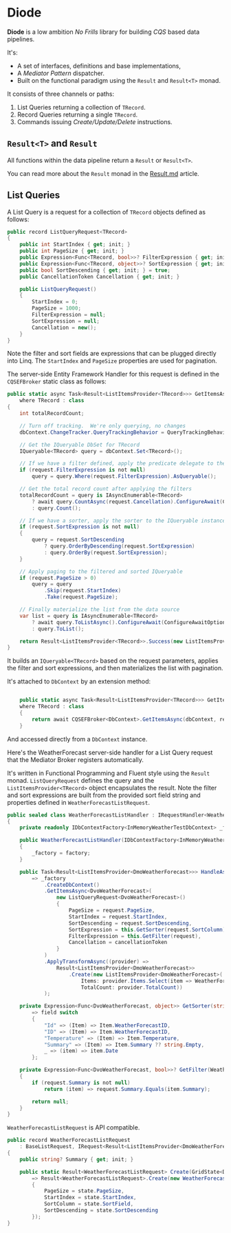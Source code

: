 # Diode

**Diode** is a low ambition *No Frills* library for building *CQS* based data pipelines.

It's:
 - A set of interfaces, definitions and base implementations,
 - A *Mediator Pattern* dispatcher.
 - Built on the functional paradigm using the `Result` and `Result<T>` monad.

It consists of three channels or paths:

1. List Queries returning a collection of `TRecord`.
2. Record Queries returning a single `TRecord`.
3. Commands issuing *Create/Update/Delete* instructions.

## `Result<T>` and `Result`

All functions within the data pipeline return a `Result` or `Result<T>`.

You can read more about the `Result` monad in the [Result.md](Result.md) article.

## List Queries

A List Query is a request for a collection of `TRecord` objects defined as follows:

```csharp
public record ListQueryRequest<TRecord>
{
    public int StartIndex { get; init; }
    public int PageSize { get; init; }
    public Expression<Func<TRecord, bool>>? FilterExpression { get; init; }
    public Expression<Func<TRecord, object>>? SortExpression { get; init; }
    public bool SortDescending { get; init; } = true;
    public CancellationToken Cancellation { get; init; }

    public ListQueryRequest()
    {
        StartIndex = 0;
        PageSize = 1000;
        FilterExpression = null;
        SortExpression = null;
        Cancellation = new();
    }
}
```

Note the filter and sort fields are expressions that can be plugged directly into Linq.  The `StartIndex` and `PageSize` properties are used for pagination.

The server-side Entity Framework Handler for this request is defined in the `CQSEFBroker` static class as follows:

```csharp
public static async Task<Result<ListItemsProvider<TRecord>>> GetItemsAsync<TRecord>(TDbContext dbContext, ListQueryRequest<TRecord> request)
    where TRecord : class
{
    int totalRecordCount;

    // Turn off tracking.  We're only querying, no changes
    dbContext.ChangeTracker.QueryTrackingBehavior = QueryTrackingBehavior.NoTracking;

    // Get the IQueryable DbSet for TRecord
    IQueryable<TRecord> query = dbContext.Set<TRecord>();

    // If we have a filter defined, apply the predicate delegate to the IQueryable instance
    if (request.FilterExpression is not null)
        query = query.Where(request.FilterExpression).AsQueryable();

    // Get the total record count after applying the filters
    totalRecordCount = query is IAsyncEnumerable<TRecord>
        ? await query.CountAsync(request.Cancellation).ConfigureAwait(ConfigureAwaitOptions.None)
        : query.Count();

    // If we have a sorter, apply the sorter to the IQueryable instance
    if (request.SortExpression is not null)
    {
        query = request.SortDescending
            ? query.OrderByDescending(request.SortExpression)
            : query.OrderBy(request.SortExpression);
    }

    // Apply paging to the filtered and sorted IQueryable
    if (request.PageSize > 0)
        query = query
            .Skip(request.StartIndex)
            .Take(request.PageSize);

    // Finally materialize the list from the data source
    var list = query is IAsyncEnumerable<TRecord>
        ? await query.ToListAsync().ConfigureAwait(ConfigureAwaitOptions.None)
        : query.ToList();

    return Result<ListItemsProvider<TRecord>>.Success(new ListItemsProvider<TRecord>(list, totalRecordCount));
}
```

It builds an `IQueryable<TRecord>` based on the request parameters, applies the filter and sort expressions, and then materializes the list with pagination.

It's attached to `DbContext` by an extension method:

```csharp

    public static async Task<Result<ListItemsProvider<TRecord>>> GetItemsAsync<TRecord>(this DbContext dbContext, ListQueryRequest<TRecord> request)
    where TRecord : class
    {
        return await CQSEFBroker<DbContext>.GetItemsAsync(dbContext, request);
    }
```

And accessed directly from a `DbContext` instance.

Here's the WeatherForecast server-side handler for a List Query request that the Mediator Broker registers automatically.

It's written in Functional Programming and Fluent style using the `Result` monad.  `ListQueryRequest` defines the query and the `ListItemsProvider<TRecord>` object encapsulates the result.  Note the filter and sort expressions are built from the provided sort field string and properties defined in `WeatherForecastListRequest`.

```csharp
public sealed class WeatherForecastListHandler : IRequestHandler<WeatherForecastListRequest, Result<ListItemsProvider<DmoWeatherForecast>>>
{
    private readonly IDbContextFactory<InMemoryWeatherTestDbContext> _factory;

    public WeatherForecastListHandler(IDbContextFactory<InMemoryWeatherTestDbContext> factory)
    {
        _factory = factory;
    }

    public Task<Result<ListItemsProvider<DmoWeatherForecast>>> HandleAsync(WeatherForecastListRequest request, CancellationToken cancellationToken)
        => _factory
            .CreateDbContext()
            .GetItemsAsync<DvoWeatherForecast>(
                new ListQueryRequest<DvoWeatherForecast>()
                {
                    PageSize = request.PageSize,
                    StartIndex = request.StartIndex,
                    SortDescending = request.SortDescending,
                    SortExpression = this.GetSorter(request.SortColumn),
                    FilterExpression = this.GetFilter(request),
                    Cancellation = cancellationToken
                }
            )
            .ApplyTransformAsync((provider) =>
                Result<ListItemsProvider<DmoWeatherForecast>>
                    .Create(new ListItemsProvider<DmoWeatherForecast>(
                        Items: provider.Items.Select(item => WeatherForecastMap.Map(item)),
                        TotalCount: provider.TotalCount))
            );

    private Expression<Func<DvoWeatherForecast, object>> GetSorter(string? field)
        => field switch
        {
            "Id" => (Item) => Item.WeatherForecastID,
            "ID" => (Item) => Item.WeatherForecastID,
            "Temperature" => (Item) => Item.Temperature,
            "Summary" => (Item) => Item.Summary ?? string.Empty,
            _ => (item) => item.Date
        };

    private Expression<Func<DvoWeatherForecast, bool>>? GetFilter(WeatherForecastListRequest request)
    {
        if (request.Summary is not null)
            return (item) => request.Summary.Equals(item.Summary);

        return null;
    }
}
```

`WeatherForecastListRequest` is API compatible.

```csharp
public record WeatherForecastListRequest
    : BaseListRequest, IRequest<Result<ListItemsProvider<DmoWeatherForecast>>>
{
    public string? Summary { get; init; }

    public static Result<WeatherForecastListRequest> Create(GridState<DmoWeatherForecast> state)
        => Result<WeatherForecastListRequest>.Create(new WeatherForecastListRequest()
        {
            PageSize = state.PageSize,
            StartIndex = state.StartIndex,
            SortColumn = state.SortField,
            SortDescending = state.SortDescending
        });
}
```